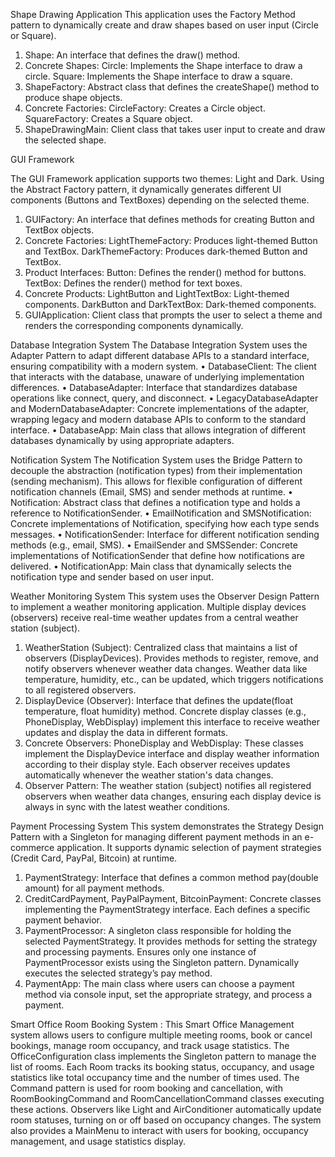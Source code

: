 Shape Drawing Application 
This application uses the Factory Method pattern to dynamically create and draw shapes based on user input (Circle or Square).
1.	Shape:
      An interface that defines the draw() method.
2.	Concrete Shapes:
      Circle: Implements the Shape interface to draw a circle.
      Square: Implements the Shape interface to draw a square.
3.	ShapeFactory:
      Abstract class that defines the createShape() method to produce shape objects.
4.	Concrete Factories:
      CircleFactory: Creates a Circle object.
      SquareFactory: Creates a Square object.
5.	ShapeDrawingMain:
      Client class that takes user input to create and draw the selected shape.

GUI Framework 

The GUI Framework application supports two themes: Light and Dark. Using the Abstract Factory pattern, it dynamically generates different UI components (Buttons and TextBoxes) depending on the selected theme.
1.	GUIFactory:
      An interface that defines methods for creating Button and TextBox objects.
2.	Concrete Factories:
      LightThemeFactory: Produces light-themed Button and TextBox.
      DarkThemeFactory: Produces dark-themed Button and TextBox.
3.	Product Interfaces:
      Button: Defines the render() method for buttons.
      TextBox: Defines the render() method for text boxes.
4.	Concrete Products:
      LightButton and LightTextBox: Light-themed components.
      DarkButton and DarkTextBox: Dark-themed components.
5.	GUIApplication:
      Client class that prompts the user to select a theme and renders the corresponding components dynamically.

Database Integration System
The Database Integration System uses the Adapter Pattern to adapt different database APIs to a standard interface, ensuring compatibility with a modern system.
  •	DatabaseClient: The client that interacts with the database, unaware of underlying implementation differences.
  •	DatabaseAdapter: Interface that standardizes database operations like connect, query, and disconnect.
  •	LegacyDatabaseAdapter and ModernDatabaseAdapter: Concrete implementations of the adapter, wrapping legacy and modern database APIs to conform to the standard interface.
  •	DatabaseApp: Main class that allows integration of different databases dynamically by using appropriate adapters.  
  
Notification System
The Notification System uses the Bridge Pattern to decouple the abstraction (notification types) from their implementation (sending mechanism). This allows for flexible configuration of different notification channels (Email, SMS) and sender methods at runtime.
  •	Notification: Abstract class that defines a notification type and holds a reference to NotificationSender.
  •	EmailNotification and SMSNotification: Concrete implementations of Notification, specifying how each type sends messages.
  •	NotificationSender: Interface for different notification sending methods (e.g., email, SMS).
  •	EmailSender and SMSSender: Concrete implementations of NotificationSender that define how notifications are delivered.
  •	NotificationApp: Main class that dynamically selects the notification type and sender based on user input.

Weather Monitoring System 
This system uses the Observer Design Pattern to implement a weather monitoring application. Multiple display devices (observers) receive real-time weather updates from a central weather station (subject).
1.	WeatherStation (Subject):
      Centralized class that maintains a list of observers (DisplayDevices).
      Provides methods to register, remove, and notify observers whenever weather data changes.
      Weather data like temperature, humidity, etc., can be updated, which triggers notifications to all registered observers.
2.	DisplayDevice (Observer):
      Interface that defines the update(float temperature, float humidity) method.
      Concrete display classes (e.g., PhoneDisplay, WebDisplay) implement this interface to receive weather updates and display the data in different formats.
3.	Concrete Observers:
      PhoneDisplay and WebDisplay: These classes implement the DisplayDevice interface and display weather information according to their display style.
      Each observer receives updates automatically whenever the weather station's data changes.
4.	Observer Pattern:
      The weather station (subject) notifies all registered observers when weather data changes, ensuring each display device is always in sync with the latest weather conditions.

Payment Processing System 
This system demonstrates the Strategy Design Pattern with a Singleton for managing different payment methods in an e-commerce application. It supports dynamic selection of payment strategies (Credit Card, PayPal, Bitcoin) at runtime.
1.	PaymentStrategy: Interface that defines a common method pay(double amount) for all payment methods.
2.	CreditCardPayment, PayPalPayment, BitcoinPayment: Concrete classes implementing the PaymentStrategy interface. Each defines a specific payment behavior.
3.	PaymentProcessor: A singleton class responsible for holding the selected PaymentStrategy. It provides methods for setting the strategy and processing payments.
      Ensures only one instance of PaymentProcessor exists using the Singleton pattern.
      Dynamically executes the selected strategy’s pay method.
4.	PaymentApp: The main class where users can choose a payment method via console input, set the appropriate strategy, and process a payment.

Smart Office Room Booking System :
This Smart Office Management system allows users to configure multiple meeting rooms, book or cancel bookings, manage room occupancy, and track usage statistics. The OfficeConfiguration class implements the Singleton pattern to manage the list of rooms. Each Room tracks its booking status, occupancy, and usage statistics like total occupancy time and the number of times used. The Command pattern is used for room booking and cancellation, with RoomBookingCommand and RoomCancellationCommand classes executing these actions. Observers like Light and AirConditioner automatically update room statuses, turning on or off based on occupancy changes. The system also provides a MainMenu to interact with users for booking, occupancy management, and usage statistics display.
